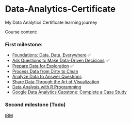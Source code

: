 # Data-Analytics-Certificate

My Data Analytics Certificate learning journey

Course content:

### First milestone:

- [Foundations: Data, Data, Everywhere](https://www.coursera.org/learn/foundations-data/home/welcome) ✅
- [Ask Questions to Make Data-Driven Decisions](https://www.coursera.org/learn/ask-questions-make-decisions/home/welcome) ✅
- [Prepare Data for Exploration](https://www.coursera.org/learn/data-preparation/home/welcome) ✅
- [Process Data from Dirty to Clean](https://www.coursera.org/learn/process-data/home/welcome)
- [Analyze Data to Answer Questions](https://www.coursera.org/learn/analyze-data/home/welcome)
- [Share Data Through the Art of Visualization](https://www.coursera.org/learn/visualize-data/home/welcome)
- [Data Analysis with R Programming](https://www.coursera.org/learn/data-analysis-r/home/welcome)
- [Google Data Analytics Capstone: Complete a Case Study](https://www.coursera.org/learn/google-data-analytics-capstone/home/welcome)

### Second milestone (Todo)
[IBM](https://www.coursera.org/professional-certificates/ibm-data-science?utm_source=gg&utm_medium=sem&campaignid=2087860785&utm_campaign=10-IBM-Data-Science-ROW&utm_content=10-IBM-Data-Science-ROW&adgroupid=79675709431&device=c&keyword=ibm%20data%20science%20coursera&matchtype=b&network=g&devicemodel=&adpostion=&creativeid=375774778792&hide_mobile_promo&gclid=CjwKCAjwgOGCBhAlEiwA7FUXkr9uTuh1UNCExaOwDfDqfFTn7efZ1JKXkhYwCTa39M1UjD62pw6IShoC8AwQAvD_BwE)